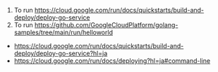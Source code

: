 1. To run https://cloud.google.com/run/docs/quickstarts/build-and-deploy/deploy-go-service
1. To run https://github.com/GoogleCloudPlatform/golang-samples/tree/main/run/helloworld
  - https://cloud.google.com/run/docs/quickstarts/build-and-deploy/deploy-go-service?hl=ja
  - https://cloud.google.com/run/docs/deploying?hl=ja#command-line

